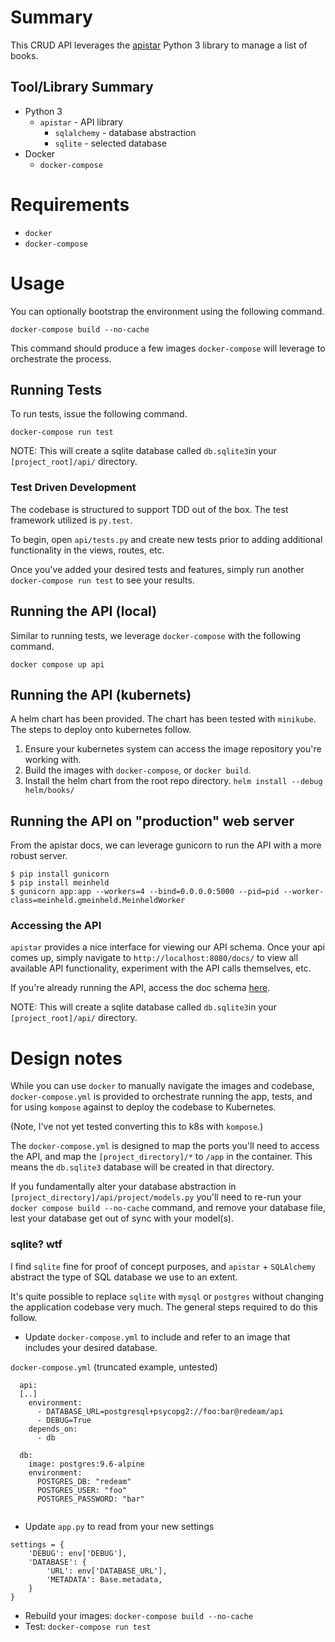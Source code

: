 # Summary

This CRUD API leverages the [apistar](https://github.com/encode/apistar) Python 3 library to manage a list of books.

## Tool/Library Summary

* Python 3
  * `apistar` - API library
    * `sqlalchemy` - database abstraction
    * `sqlite` - selected database
* Docker
  * `docker-compose`

# Requirements

- `docker`
- `docker-compose`

# Usage

You can optionally bootstrap the environment using the following command.

`docker-compose build --no-cache`

This command should produce a few images `docker-compose` will leverage to orchestrate the process.

## Running Tests

To run tests, issue the following command.

`docker-compose run test`

NOTE: This will create a sqlite database called `db.sqlite3`in your `[project_root]/api/` directory.

### Test Driven Development

The codebase is structured to support TDD out of the box. The test framework utilized is  `py.test`.

To begin, open `api/tests.py` and create new tests prior to adding additional functionality in the views, routes, etc.

Once you've added your desired tests and features, simply run another `docker-compose run test` to see your results.

## Running the API (local)

Similar to running tests, we leverage `docker-compose` with the following command.

`docker compose up api`

## Running the API (kubernets)

A helm chart has been provided. The chart has been tested with `minikube`. The steps to deploy onto kubernetes follow.

1. Ensure your kubernetes system can access the image repository you're working with.
2. Build the images with `docker-compose`, or `docker build`. 
3. Install the helm chart from the root repo directory. `helm install --debug helm/books/`

## Running the API on "production" web server

From the apistar docs, we can leverage gunicorn to run the API with a more robust server.

```
$ pip install gunicorn
$ pip install meinheld
$ gunicorn app:app --workers=4 --bind=0.0.0.0:5000 --pid=pid --worker-class=meinheld.gmeinheld.MeinheldWorker
```

### Accessing the API

`apistar` provides a nice interface for viewing our API schema. Once your api comes up, simply navigate to `http://localhost:8080/docs/` to view all available API functionality, experiment with the API calls themselves, etc.

If you're already running the API, access the doc schema [here](http://localhost:8080/docs/).

NOTE: This will create a sqlite database called `db.sqlite3`in your `[project_root]/api/` directory.

# Design notes

While you can use `docker` to manually navigate the images and codebase, `docker-compose.yml` is provided to orchestrate running the app, tests, and for using `kompose` against to deploy the codebase to Kubernetes.

(Note, I've not yet tested converting this to k8s with `kompose`.)

The `docker-compose.yml` is designed to map the ports you'll need to access the API, and map the `[project_directory]/*` to `/app` in the container. This means the `db.sqlite3` database will be created in that directory.

If you fundamentally alter your database abstraction in `[project_directory]/api/project/models.py` you'll need to re-run your `docker compose build --no-cache` command, and remove your database file, lest your database get out of sync with your model(s).

### sqlite? wtf

I find `sqlite` fine for proof of concept purposes, and `apistar` + `SQLAlchemy` abstract the type of SQL database we use to an extent.  

It's quite possible to replace `sqlite` with `mysql` or `postgres` without changing the application codebase very much. The general steps required to do this follow.

-  Update `docker-compose.yml` to include and refer to an image that includes your desired database. 

`docker-compose.yml` (truncated example, untested)
```
  api:
  [..]
    environment:
      - DATABASE_URL=postgresql+psycopg2://foo:bar@redeam/api
      - DEBUG=True
    depends_on:
      - db

  db:
    image: postgres:9.6-alpine
    environment:
      POSTGRES_DB: "redeam"
      POSTGRES_USER: "foo"
      POSTGRES_PASSWORD: "bar"
      
```

- Update `app.py` to read from your new settings

```
settings = {
    'DEBUG': env['DEBUG'],
    'DATABASE': {
        'URL': env['DATABASE_URL'],
        'METADATA': Base.metadata,
    }
}
```

- Rebuild your images: `docker-compose build --no-cache`
- Test: `docker-compose run test`
